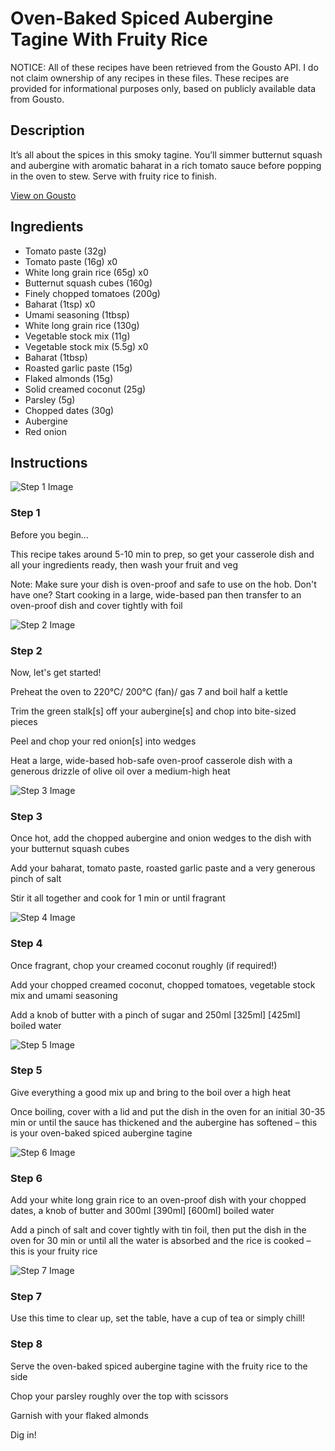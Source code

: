 # Oven-Baked Spiced Aubergine Tagine With Fruity Rice

NOTICE: All of these recipes have been retrieved from the Gousto API. I do not claim ownership of any recipes in these files. These recipes are provided for informational purposes only, based on publicly available data from Gousto.

## Description

It’s all about the spices in this smoky tagine. You’ll simmer butternut squash and aubergine with aromatic baharat in a rich tomato sauce before popping in the oven to stew. Serve with fruity rice to finish.

[View on Gousto](https://www.gousto.co.uk/recipes/cookbook/oven-baked-spiced-aubergine-green-bean-tagine-with-tahini-dressing)

## Ingredients

- Tomato paste (32g)
- Tomato paste (16g) x0
- White long grain rice (65g) x0
- Butternut squash cubes (160g)
- Finely chopped tomatoes (200g)
- Baharat (1tsp) x0
- Umami seasoning (1tbsp)
- White long grain rice (130g)
- Vegetable stock mix (11g)
- Vegetable stock mix (5.5g) x0
- Baharat (1tbsp)
- Roasted garlic paste (15g)
- Flaked almonds (15g)
- Solid creamed coconut (25g)
- Parsley (5g)
- Chopped dates (30g)
- Aubergine
- Red onion

## Instructions

![Step 1 Image](https://production-media.gousto.co.uk/cms/recipe-step-image/step-1-1650991427466-x200.jpg)

### Step 1

Before you begin...

This recipe takes around 5-10 min to prep, so get your casserole dish and all your ingredients ready, then wash your fruit and veg

Note: Make sure your dish is oven-proof and safe to use on the hob. Don't have one? Start cooking in a large, wide-based pan then transfer to an oven-proof dish and cover tightly with foil

![Step 2 Image](https://production-media.gousto.co.uk/cms/recipe-step-image/step-2-1715078857550-x200.jpg)

### Step 2

Now, let's get started!

Preheat the oven to 220°C/ 200°C (fan)/ gas 7 and boil half a kettle

Trim the green stalk[s] off your aubergine[s] and chop into bite-sized pieces

Peel and chop your red onion[s] into wedges

Heat a large, wide-based hob-safe oven-proof casserole dish with a generous drizzle of olive oil over a medium-high heat

![Step 3 Image](https://production-media.gousto.co.uk/cms/recipe-step-image/step-3-1715078863281-x200.jpg)

### Step 3

Once hot, add the chopped aubergine and onion wedges to the dish with your butternut squash cubes

Add your baharat, tomato paste, roasted garlic paste and a very generous pinch of salt

Stir it all together and cook for 1 min or until fragrant

![Step 4 Image](https://production-media.gousto.co.uk/cms/recipe-step-image/step-4-1715078866889-x200.jpg)

### Step 4

Once fragrant, chop your creamed coconut roughly (if required!)

Add your chopped creamed coconut, chopped tomatoes, vegetable stock mix and umami seasoning

Add a knob of butter with a pinch of sugar and 250ml<span class="text-purple"> [325ml] </span><span class="text-danger">[425ml]</span> boiled water

![Step 5 Image](https://production-media.gousto.co.uk/cms/recipe-step-image/step-5-1715078869860-x200.jpg)

### Step 5

Give everything a good mix up and bring to the boil over a high heat

Once boiling, cover with a lid and put the dish in the oven for an initial 30-35 min or until the sauce has thickened and the aubergine has softened – this is your oven-baked spiced aubergine tagine

![Step 6 Image](https://production-media.gousto.co.uk/cms/recipe-step-image/step-6-1715078873724-x200.jpg)

### Step 6

Add your white long grain rice to an oven-proof dish with your chopped dates, a knob of butter and 300ml <span class="text-purple">[390ml]</span> <span class="text-danger">[600ml] </span>boiled water

Add a pinch of salt and cover tightly with tin foil, then put the dish in the oven for 30 min or until all the water is absorbed and the rice is cooked – this is your fruity rice

![Step 7 Image](https://production-media.gousto.co.uk/cms/recipe-step-image/step-7-1715078877533-x200.jpg)

### Step 7

Use this time to clear up, set the table, have a cup of tea or simply chill!

### Step 8

Serve the oven-baked spiced aubergine tagine with the fruity rice to the side

Chop your parsley roughly over the top with scissors

Garnish with your flaked almonds

Dig in!

